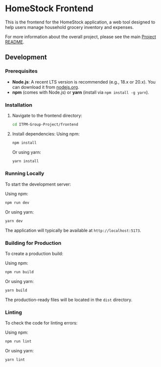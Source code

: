 # HomeStock Frontend

This is the frontend for the HomeStock application, a web tool designed to help users manage household grocery inventory and expenses.

For more information about the overall project, please see the main [Project README](../../README.md).

## Development

### Prerequisites

*   **Node.js**: A recent LTS version is recommended (e.g., 18.x or 20.x). You can download it from [nodejs.org](https://nodejs.org/).
*   **npm** (comes with Node.js) or **yarn** (install via `npm install -g yarn`).

### Installation

1.  Navigate to the frontend directory:
    ```bash
    cd ITPM-Group-Project/frontend
    ```
2.  Install dependencies:
    Using npm:
    ```bash
    npm install
    ```
    Or using yarn:
    ```bash
    yarn install
    ```

### Running Locally

To start the development server:

Using npm:
```bash
npm run dev
```
Or using yarn:
```bash
yarn dev
```
The application will typically be available at `http://localhost:5173`.

### Building for Production

To create a production build:

Using npm:
```bash
npm run build
```
Or using yarn:
```bash
yarn build
```
The production-ready files will be located in the `dist` directory.

### Linting

To check the code for linting errors:

Using npm:
```bash
npm run lint
```
Or using yarn:
```bash
yarn lint
```
